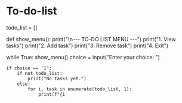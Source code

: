 # To-do-list
todo_list = []

def show_menu():
    print("\n--- TO-DO LIST MENU ---")
    print("1. View tasks")
    print("2. Add task")
    print("3. Remove task")
    print("4. Exit")

while True:
    show_menu()
    choice = input("Enter your choice: ")

    if choice == '1':
        if not todo_list:
            print("No tasks yet.")
        else:
            for i, task in enumerate(todo_list, 1):
                print(f"{i
